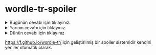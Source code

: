 # wordle-tr-spoiler

<details>
  <summary>Bugünün cevabı için tıklayınız.</summary>
  <br>
    <b> yatık </b>
</details>

<details>
  <summary>Yarının cevabı için tıklayınız</summary>
  <br>
   <b> ahval </b>
</details>

<details>
  <summary>Dünün cevabı için tıklayınız </summary>
  <br>
  <b> bidon </b>
</details>

https://f.github.io/wordle-tr/ için geliştirilmiş bir spoiler sistemidir kendini yeniler otomatik olarak.

